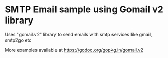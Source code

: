# SMTP Email sample using Gomail v2 library

Uses "gomail.v2" library to send emails with smtp services like gmail, smtp2go etc

More examples available at https://godoc.org/gopkg.in/gomail.v2